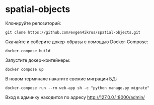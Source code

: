 # spatial-objects

Клонируйте репозиторий:
```shell
git clone https://github.com/evgen4ikrus/spatial-objects.git
```
Скачайте и соберите докер-образы с помощью Docker-Сompose:
```shell
docker-compose build
``` 
Запустите докер-контейнеры:
``` shell
docker compose up
```
В новом терминале накатите свежие миграции БД:
```shell
docker-compose run --rm web-app sh -c "python manage.py migrate"
```
Вход в админку находится по адресу http://127.0.0.1:8000/admin/
